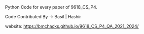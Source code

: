 Python Code for every paper of 9618_CS_P4.

Code Contributed By -> Basil | Hashir

website: https://bmchacks.github.io/9618_CS_P4_QA_2021_2024/
